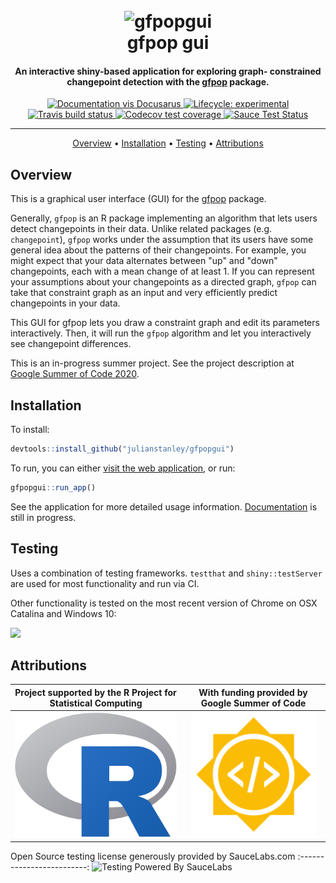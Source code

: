 <h1 align = "center">
  <br>
  <img src="https://github.com/julianstanley/gfpopgui/raw/master/docs/assets/readme_assets/gfpopgui_logo.png" alt="gfpopgui" width="300">
  <br>
  gfpop gui
  <br>
</h1>

<h4 align="center">An interactive shiny-based application for exploring graph-
constrained changepoint detection with the <a href="https://github.com/vrunge/gfpop" target="_blank">gfpop</a> package.</h4>


<div align="center">
  <!-- badges: start -->
  <div id="banner" style="overflow: hidden;justify-content:space-around;">
  <a href="https://julianstanley.github.io/gfpopgui">
  <img src="https://img.shields.io/badge/Documentation%20and%20Timeline-Docusaurus-blue" 
    alt="Documentation vis Docusarus"></img>
  </a>
  <a href="https://www.tidyverse.org/lifecycle/#experimental">
  <img src="https://img.shields.io/badge/lifecycle-experimental-orange.svg" 
    alt="Lifecycle: experimental"></img>
  </a>
  <a href="https://travis-ci.com/julianstanley/gfpopgui">
  <img src="https://travis-ci.com/julianstanley/gfpopgui.svg?branch=master" 
    alt="Travis build status"></img>
  </a>
  <a href="https://codecov.io/gh/julianstanley/gfpopgui?branch=master">
  <img src="https://codecov.io/gh/julianstanley/gfpopgui/branch/master/graph/badge.svg" 
    alt="Codecov test coverage"></img>
  </a>
  <a href="https://app.saucelabs.com/u/julianstanley">
  <img src="https://saucelabs.com/buildstatus/julianstanley?dummy=unused" 
    alt="Sauce Test Status"></img>
  </a>
  </div>
  <hr>
  <!-- badges: end -->
   
  <p>
    <a href="#overview">Overview</a> •
    <a href="#installation">Installation</a> •
    <a href="#testing">Testing</a> •
    <a href="#attributions">Attributions</a>
  </p>
</div>
  <!-- badges: end -->

## Overview

This is a graphical user interface (GUI) for the [gfpop](https://github.com/vrunge/gfpop) package.

Generally, `gfpop` is an R package implementing an algorithm that lets users detect changepoints
in their data. Unlike related packages (e.g. `changepoint`), `gfpop` works under the assumption
that its users have some general idea about the patterns of their changepoints. For example,
you might expect that your data alternates between "up" and "down" changepoints, each with 
a mean change of at least 1. If you can represent your assumptions about your changepoints
as a directed graph, `gfpop` can take that constraint graph as an input and very efficiently predict
changepoints in your data. 

This GUI for gfpop lets you draw a constraint graph and edit its parameters interactively. Then, it will
run the `gfpop` algorithm and let you interactively see changepoint differences.

This is an in-progress summer project. See the project description at [Google Summer of Code 2020](https://summerofcode.withgoogle.com/projects/#6502959753461760).

## Installation

To install:
```R
devtools::install_github("julianstanley/gfpopgui")
```

To run, you can either [visit the web application](https://julianstanley.shinyapps.io/gfpopgui/), or run:

```R
gfpopgui::run_app()
```

See the application for more detailed usage information. [Documentation](https://julianstanley.github.io/gfpopgui) is still in progress.

## Testing

Uses a combination of testing frameworks. `testthat` and `shiny::testServer` are used for most functionality and run via CI.

Other functionality is tested on the most recent version of Chrome on OSX Catalina and Windows 10:

![](https://saucelabs.com/browser-matrix/julianstanley.svg)

## Attributions

Project supported by the R Project for Statistical Computing            |  With funding provided by Google Summer of Code
:-------------------------:|:-------------------------:
<img src="inst/img/rlogo.png" alt="alt text" height="200px"> |  <img src="inst/img/gsoc-icon.png" alt="alt text" height="200px">

Open Source testing license generously provided by SauceLabs.com
:-------------------------:
![Testing Powered By SauceLabs](https://saucelabs.github.io/images/opensauce/powered-by-saucelabs-badge-gray.svg?sanitize=true "Testing Powered By SauceLabs")

